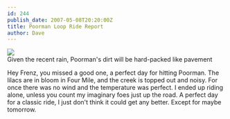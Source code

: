 ```yaml
---
id: 244
publish_date: 2007-05-08T20:20:00Z
title: Poorman Loop Ride Report
author: Dave
---
```

![](http://www.flagstafffrenzy.org/wp-content/uploads/2007/05/fourmile_poorman_sunshine.gif)  
Given the recent rain, Poorman's dirt will be hard-packed like pavement

Hey Frenz, you missed a good one, a perfect day for hitting Poorman. The lilacs are in bloom in Four Mile, and the creek is topped out and noisy. For once there was no wind and the temperature was perfect. I ended up riding alone, unless you count my imaginary foes just up the road. A perfect day for a classic ride, I just don't think it could get any better. Except for maybe tomorrow.
